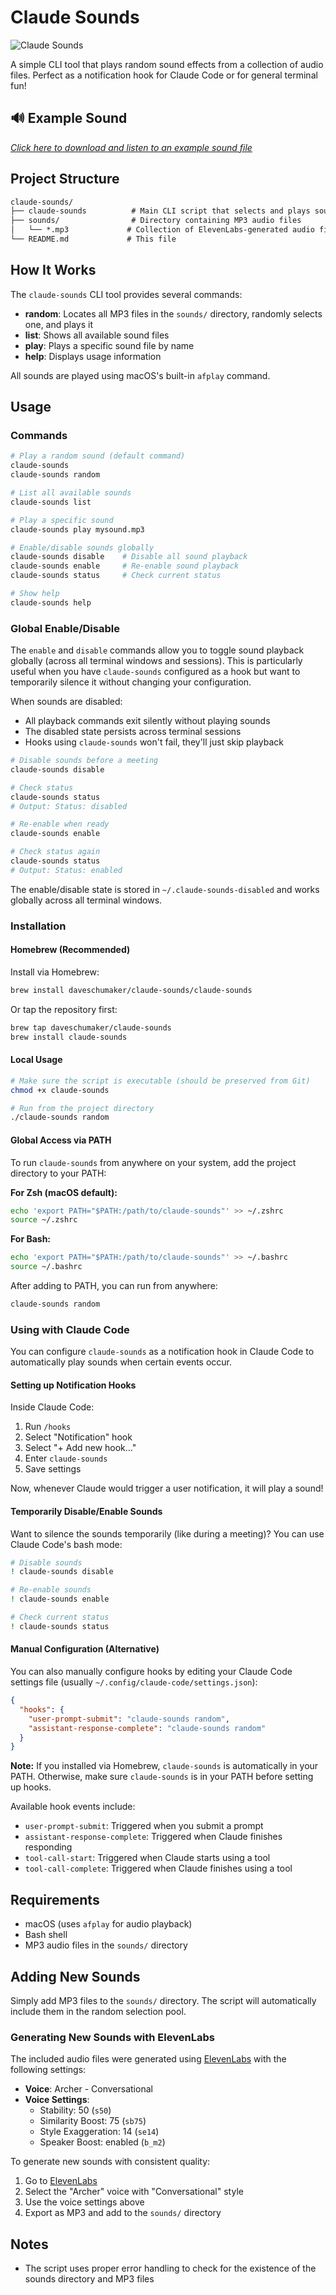 # Claude Sounds

![Claude Sounds](claude-sounds.png)

A simple CLI tool that plays random sound effects from a collection of audio files. Perfect as a notification hook for Claude Code or for general terminal fun!

## 🔊 Example Sound

*[Click here to download and listen to an example sound file](sounds/ElevenLabs_2025-07-04T22_19_12_Archer%20-%20Conversational_pvc_sp100_s50_sb75_v3.mp3)*

## Project Structure

```md
claude-sounds/
├── claude-sounds          # Main CLI script that selects and plays sounds
├── sounds/                # Directory containing MP3 audio files
│   └── *.mp3             # Collection of ElevenLabs-generated audio files
└── README.md             # This file
```

## How It Works

The `claude-sounds` CLI tool provides several commands:

- **random**: Locates all MP3 files in the `sounds/` directory, randomly selects one, and plays it
- **list**: Shows all available sound files
- **play**: Plays a specific sound file by name
- **help**: Displays usage information

All sounds are played using macOS's built-in `afplay` command.

## Usage

### Commands

```bash
# Play a random sound (default command)
claude-sounds
claude-sounds random

# List all available sounds
claude-sounds list

# Play a specific sound
claude-sounds play mysound.mp3

# Enable/disable sounds globally
claude-sounds disable    # Disable all sound playback
claude-sounds enable     # Re-enable sound playback
claude-sounds status     # Check current status

# Show help
claude-sounds help
```

### Global Enable/Disable

The `enable` and `disable` commands allow you to toggle sound playback globally (across all terminal windows and sessions). This is particularly useful when you have `claude-sounds` configured as a hook but want to temporarily silence it without changing your configuration.

When sounds are disabled:

- All playback commands exit silently without playing sounds
- The disabled state persists across terminal sessions
- Hooks using `claude-sounds` won't fail, they'll just skip playback

```bash
# Disable sounds before a meeting
claude-sounds disable

# Check status
claude-sounds status
# Output: Status: disabled

# Re-enable when ready
claude-sounds enable

# Check status again
claude-sounds status
# Output: Status: enabled
```

The enable/disable state is stored in `~/.claude-sounds-disabled` and works globally across all terminal windows.

### Installation

#### Homebrew (Recommended)

Install via Homebrew:

```bash
brew install daveschumaker/claude-sounds/claude-sounds
```

Or tap the repository first:

```bash
brew tap daveschumaker/claude-sounds
brew install claude-sounds
```

#### Local Usage

```bash
# Make sure the script is executable (should be preserved from Git)
chmod +x claude-sounds

# Run from the project directory
./claude-sounds random
```

#### Global Access via PATH

To run `claude-sounds` from anywhere on your system, add the project directory to your PATH:

**For Zsh (macOS default):**

```bash
echo 'export PATH="$PATH:/path/to/claude-sounds"' >> ~/.zshrc
source ~/.zshrc
```

**For Bash:**

```bash
echo 'export PATH="$PATH:/path/to/claude-sounds"' >> ~/.bashrc
source ~/.bashrc
```

After adding to PATH, you can run from anywhere:

```bash
claude-sounds random
```

### Using with Claude Code

You can configure `claude-sounds` as a notification hook in Claude Code to automatically play sounds when certain events occur.

#### Setting up Notification Hooks

Inside Claude Code:

1. Run `/hooks`
2. Select "Notification" hook
3. Select "+ Add new hook..."
4. Enter `claude-sounds`
5. Save settings

Now, whenever Claude would trigger a user notification, it will play a sound!

#### Temporarily Disable/Enable Sounds

Want to silence the sounds temporarily (like during a meeting)? You can use Claude Code's bash mode:

```bash
# Disable sounds
! claude-sounds disable

# Re-enable sounds
! claude-sounds enable

# Check current status
! claude-sounds status
```

#### Manual Configuration (Alternative)

You can also manually configure hooks by editing your Claude Code settings file (usually `~/.config/claude-code/settings.json`):

```json
{
  "hooks": {
    "user-prompt-submit": "claude-sounds random",
    "assistant-response-complete": "claude-sounds random"
  }
}
```

**Note:** If you installed via Homebrew, `claude-sounds` is automatically in your PATH. Otherwise, make sure `claude-sounds` is in your PATH before setting up hooks.

Available hook events include:

- `user-prompt-submit`: Triggered when you submit a prompt
- `assistant-response-complete`: Triggered when Claude finishes responding
- `tool-call-start`: Triggered when Claude starts using a tool
- `tool-call-complete`: Triggered when Claude finishes using a tool

## Requirements

- macOS (uses `afplay` for audio playback)
- Bash shell
- MP3 audio files in the `sounds/` directory

## Adding New Sounds

Simply add MP3 files to the `sounds/` directory. The script will automatically include them in the random selection pool.

### Generating New Sounds with ElevenLabs

The included audio files were generated using [ElevenLabs](https://elevenlabs.io/) with the following settings:

- **Voice**: Archer - Conversational
- **Voice Settings**:
  - Stability: 50 (`s50`)
  - Similarity Boost: 75 (`sb75`)
  - Style Exaggeration: 14 (`se14`)
  - Speaker Boost: enabled (`b_m2`)

To generate new sounds with consistent quality:

1. Go to [ElevenLabs](https://elevenlabs.io/)
2. Select the "Archer" voice with "Conversational" style
3. Use the voice settings above
4. Export as MP3 and add to the `sounds/` directory

## Notes

- The script uses proper error handling to check for the existence of the sounds directory and MP3 files
